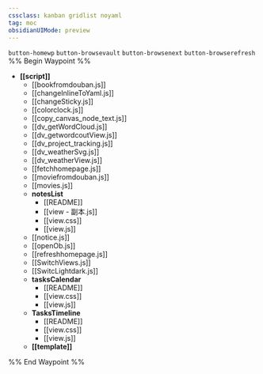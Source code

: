 ```yaml
---
cssclass: kanban gridlist noyaml
tag: moc
obsidianUIMode: preview
---
```

`button-homewp`  `button-browsevault`  `button-browsenext` `button-browserefresh`
%% Begin Waypoint %%
- **[[script]]**
	- [[bookfromdouban.js]]
	- [[changeInlineToYaml.js]]
	- [[changeSticky.js]]
	- [[colorclock.js]]
	- [[copy_canvas_node_text.js]]
	- [[dv_getWordCloud.js]]
	- [[dv_getwordcoutView.js]]
	- [[dv_project_tracking.js]]
	- [[dv_weatherSvg.js]]
	- [[dv_weatherView.js]]
	- [[fetchhomepage.js]]
	- [[moviefromdouban.js]]
	- [[movies.js]]
	- **notesList**
		- [[README]]
		- [[view - 副本.js]]
		- [[view.css]]
		- [[view.js]]
	- [[notice.js]]
	- [[openOb.js]]
	- [[refreshhomepage.js]]
	- [[SwitchViews.js]]
	- [[SwitcLightdark.js]]
	- **tasksCalendar**
		- [[README]]
		- [[view.css]]
		- [[view.js]]
	- **TasksTimeline**
		- [[README]]
		- [[view.css]]
		- [[view.js]]
	- **[[template]]**

%% End Waypoint %%

